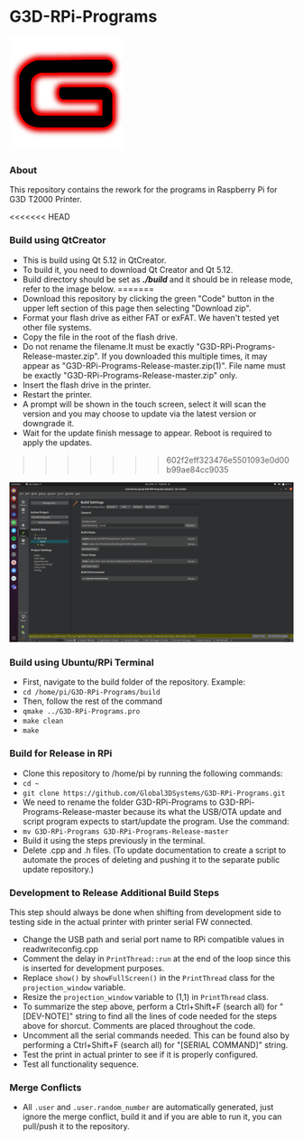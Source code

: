 # G3D-RPi-Programs

![G3D-Logo](/documentation/images/g3d_logo.png?raw=true)

### About
This repository contains the rework for the 
programs in Raspberry Pi for G3D T2000 Printer.

<<<<<<< HEAD
### Build using QtCreator
* This is build using Qt 5.12 in QtCreator.
* To build it, you need to download Qt Creator
and Qt 5.12.
* Build directory should be set as ***./build***
and it should be in release mode, refer to the
image below.
=======
* Download this repository by clicking the green "Code" button in the upper left
section of this page then selecting "Download zip".
* Format your flash drive as either FAT or exFAT. We haven't tested yet other file systems.
* Copy the file in the root of the flash drive. 
* Do not rename the filename.It must be exactly "G3D-RPi-Programs-Release-master.zip". If you downloaded this multiple times,
it may appear as "G3D-RPi-Programs-Release-master.zip(1)". File name must be exactly "G3D-RPi-Programs-Release-master.zip" only.
* Insert the flash drive in the printer.
* Restart the printer.
* A prompt will be shown in the touch screen, select it will scan the version and you may choose to update via the latest version or downgrade it.
* Wait for the update finish message to appear. Reboot is required to apply the updates.
>>>>>>> 602f2eff323476e5501093e0d00b99ae84cc9035

![Build-Image](/documentation/images/build.png?raw=true)

### Build using Ubuntu/RPi Terminal
* First, navigate to the build folder of the repository. Example:
* ```cd /home/pi/G3D-RPi-Programs/build``` 
* Then, follow the rest of the command
* ```qmake ../G3D-RPi-Programs.pro``` 
* ```make clean```
* ```make```

### Build for Release in RPi
* Clone this repository to /home/pi by running the following commands:
* ```cd ~```
* ```git clone https://github.com/Global3DSystems/G3D-RPi-Programs.git```
* We need to rename the folder G3D-RPi-Programs to G3D-RPi-Programs-Release-master 
because its what the USB/OTA update and script program expects to start/update
the program. Use the command:
* ```mv G3D-RPi-Programs G3D-RPi-Programs-Release-master```
* Build it using the steps previously in the terminal.
* Delete .cpp and .h files. (To update documentation to create a script to automate the proces of deleting and pushing it to the separate public update repository.)
 
### Development to Release Additional Build Steps

This step should always be done when shifting from development side to testing side in the actual printer with printer serial FW connected.
* Change the USB path and serial port name to RPi compatible values in readwriteconfig.cpp
* Comment the delay in ```PrintThread::run``` at the end of the loop since this is inserted for development purposes.
* Replace ```show()``` by ```showFullScreen()``` in the ```PrintThread``` class for the ```projection_window``` variable.
* Resize the ```projection_window``` variable to (1,1) in ```PrintThread``` class.
* To summarize the step above, perform a Ctrl+Shift+F (search all) for "[DEV-NOTE]" string to find all the lines of code needed  for the steps above for shorcut. Comments are placed throughout the code.
* Uncomment all the serial commands needed. This can be found also by performing a Ctrl+Shift+F (search all) for "[SERIAL COMMAND]" string.
* Test the print in actual printer to see if it is properly configured.
* Test all functionality sequence.
 
### Merge Conflicts
* All ```.user``` and ```.user.random_number``` are
automatically generated, just ignore the merge conflict,
build it and if you are able to run it, you can pull/push
it to the repository.

